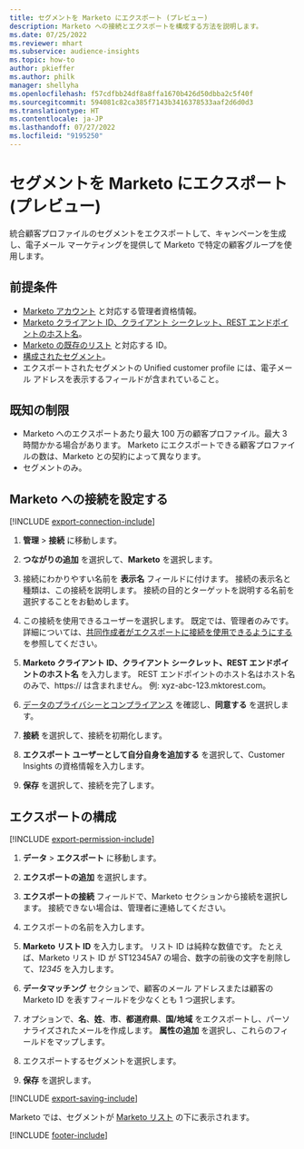 ```yaml
---
title: セグメントを Marketo にエクスポート (プレビュー)
description: Marketo への接続とエクスポートを構成する方法を説明します。
ms.date: 07/25/2022
ms.reviewer: mhart
ms.subservice: audience-insights
ms.topic: how-to
author: pkieffer
ms.author: philk
manager: shellyha
ms.openlocfilehash: f57cdfbb24df8a8ffa1670b426d50dbba2c5f40f
ms.sourcegitcommit: 594081c82ca385f7143b3416378533aaf2d6d0d3
ms.translationtype: HT
ms.contentlocale: ja-JP
ms.lasthandoff: 07/27/2022
ms.locfileid: "9195250"
---
```

# <a name="export-segments-to-marketo-preview"></a>セグメントを Marketo にエクスポート (プレビュー)

統合顧客プロファイルのセグメントをエクスポートして、キャンペーンを生成し、電子メール マーケティングを提供して Marketo で特定の顧客グループを使用します。

## <a name="prerequisites"></a>前提条件

- [Marketo アカウント](https://login.marketo.com/) と対応する管理者資格情報。
- [Marketo クライアント ID、クライアント シークレット、REST エンドポイントのホスト名](https://developers.marketo.com/rest-api/authentication/)。
- [Marketo の既存のリスト](https://docs.marketo.com/display/public/DOCS/Understanding+Static+Lists) と対応する ID。
- [構成されたセグメント](segments.md)。
- エクスポートされたセグメントの Unified customer profile には、電子メール アドレスを表示するフィールドが含まれていること。

## <a name="known-limitations"></a>既知の制限

- Marketo へのエクスポートあたり最大 100 万の顧客プロファイル。最大 3 時間かかる場合があります。 Marketo にエクスポートできる顧客プロファイルの数は、Marketo との契約によって異なります。
- セグメントのみ。

## <a name="set-up-connection-to-marketo"></a>Marketo への接続を設定する

[!INCLUDE [export-connection-include](includes/export-connection-admn.md)]

1. **管理** > **接続** に移動します。

1. **つながりの追加** を選択して、**Marketo** を選択します。

1. 接続にわかりやすい名前を **表示名** フィールドに付けます。 接続の表示名と種類は、この接続を説明します。 接続の目的とターゲットを説明する名前を選択することをお勧めします。

1. この接続を使用できるユーザーを選択します。 既定では、管理者のみです。 詳細については、[共同作成者がエクスポートに接続を使用できるようにする](connections.md#allow-contributors-to-use-a-connection-for-exports) を参照してください。

1. **Marketo クライアント ID、クライアント シークレット、REST エンドポイントのホスト名** を入力します。 REST エンドポイントのホスト名はホスト名のみで、https:// は含まれません。 例: xyz-abc-123.mktorest.com。

1. [データのプライバシーとコンプライアンス](connections.md#data-privacy-and-compliance) を確認し、**同意する** を選択します。

1. **接続** を選択して、接続を初期化します。

1. **エクスポート ユーザーとして自分自身を追加する** を選択して、Customer Insights の資格情報を入力します。

1. **保存** を選択して、接続を完了します。

## <a name="configure-an-export"></a>エクスポートの構成

[!INCLUDE [export-permission-include](includes/export-permission.md)]

1. **データ** > **エクスポート** に移動します。

1. **エクスポートの追加** を選択します。

1. **エクスポートの接続** フィールドで、Marketo セクションから接続を選択します。 接続できない場合は、管理者に連絡してください。

1. エクスポートの名前を入力します。

1. **Marketo リスト ID** を入力します。 リスト ID は純粋な数値です。 たとえば、Marketo リスト ID が ST12345A7 の場合、数字の前後の文字を削除して、*12345* を入力します。

1. **データマッチング** セクションで、顧客のメール アドレスまたは顧客の Marketo ID を表すフィールドを少なくとも 1 つ選択します。

1. オプションで、**名**、**姓**、**市**、**都道府県**、**国/地域** をエクスポートし、パーソナライズされたメールを作成します。 **属性の追加** を選択し、これらのフィールドをマップします。

1. エクスポートするセグメントを選択します。

1. **保存** を選択します。

[!INCLUDE [export-saving-include](includes/export-saving.md)]

Marketo では、セグメントが [Marketo リスト](https://docs.marketo.com/display/public/DOCS/Understanding+Static+Lists) の下に表示されます。

[!INCLUDE [footer-include](includes/footer-banner.md)]
